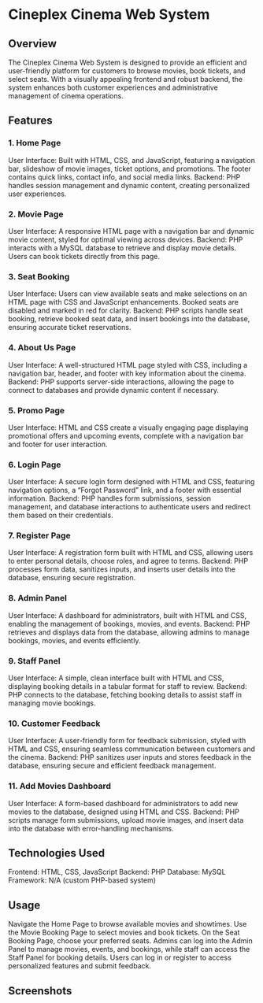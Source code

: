 # Cineplex Cinema Web System
## Overview
The Cineplex Cinema Web System is designed to provide an efficient and user-friendly platform for customers to browse movies, book tickets, and select seats. With a visually appealing frontend and robust backend, the system enhances both customer experiences and administrative management of cinema operations.

## Features

### 1. Home Page
User Interface: Built with HTML, CSS, and JavaScript, featuring a navigation bar, slideshow of movie images, ticket options, and promotions. The footer contains quick links, contact info, and social media links.
Backend: PHP handles session management and dynamic content, creating personalized user experiences.

### 2. Movie Page
User Interface: A responsive HTML page with a navigation bar and dynamic movie content, styled for optimal viewing across devices.
Backend: PHP interacts with a MySQL database to retrieve and display movie details. Users can book tickets directly from this page.

### 3. Seat Booking
User Interface: Users can view available seats and make selections on an HTML page with CSS and JavaScript enhancements. Booked seats are disabled and marked in red for clarity.
Backend: PHP scripts handle seat booking, retrieve booked seat data, and insert bookings into the database, ensuring accurate ticket reservations.

### 4. About Us Page
User Interface: A well-structured HTML page styled with CSS, including a navigation bar, header, and footer with key information about the cinema.
Backend: PHP supports server-side interactions, allowing the page to connect to databases and provide dynamic content if necessary.

### 5. Promo Page
User Interface: HTML and CSS create a visually engaging page displaying promotional offers and upcoming events, complete with a navigation bar and footer for user interaction.

### 6. Login Page
User Interface: A secure login form designed with HTML and CSS, featuring navigation options, a “Forgot Password” link, and a footer with essential information.
Backend: PHP handles form submissions, session management, and database interactions to authenticate users and redirect them based on their credentials.

### 7. Register Page
User Interface: A registration form built with HTML and CSS, allowing users to enter personal details, choose roles, and agree to terms.
Backend: PHP processes form data, sanitizes inputs, and inserts user details into the database, ensuring secure registration.

### 8. Admin Panel
User Interface: A dashboard for administrators, built with HTML and CSS, enabling the management of bookings, movies, and events.
Backend: PHP retrieves and displays data from the database, allowing admins to manage bookings, movies, and events efficiently.

### 9. Staff Panel
User Interface: A simple, clean interface built with HTML and CSS, displaying booking details in a tabular format for staff to review.
Backend: PHP connects to the database, fetching booking details to assist staff in managing movie bookings.

### 10. Customer Feedback
User Interface: A user-friendly form for feedback submission, styled with HTML and CSS, ensuring seamless communication between customers and the cinema.
Backend: PHP sanitizes user inputs and stores feedback in the database, ensuring secure and efficient feedback management.

### 11. Add Movies Dashboard
User Interface: A form-based dashboard for administrators to add new movies to the database, designed using HTML and CSS.
Backend: PHP scripts manage form submissions, upload movie images, and insert data into the database with error-handling mechanisms.

## Technologies Used
Frontend: HTML, CSS, JavaScript
Backend: PHP
Database: MySQL
Framework: N/A (custom PHP-based system)

## Usage
Navigate the Home Page to browse available movies and showtimes.
Use the Movie Booking Page to select movies and book tickets.
On the Seat Booking Page, choose your preferred seats.
Admins can log into the Admin Panel to manage movies, events, and bookings, while staff can access the Staff Panel for booking details.
Users can log in or register to access personalized features and submit feedback.
## Screenshots
